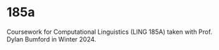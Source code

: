# 185a
Coursework for Computational Linguistics (LING 185A) taken with Prof. Dylan Bumford in Winter 2024.
